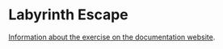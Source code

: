 # Labyrinth Escape

[Information about the exercise on the documentation website](https://jderobot.github.io/RoboticsAcademy/exercises/Drones/labyrinth_escape).
